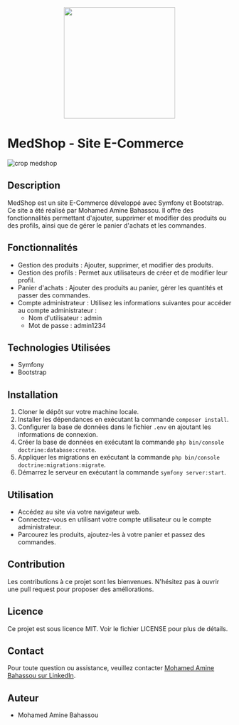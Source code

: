 <div align="center">
  <img  src="https://github.com/user-attachments/assets/110eab4e-53c4-40c5-bf60-462dd5c80312" width="250"  />
</div>

# MedShop - Site E-Commerce

![crop medshop](https://github.com/Medamine-Bahassou/MedShop_E-Commerce-Website-Symfony/assets/146652318/77928c38-632b-440c-85a7-262195dc0c4c)



## Description
MedShop est un site E-Commerce développé avec Symfony et Bootstrap. Ce site a été réalisé par Mohamed Amine Bahassou. Il offre des fonctionnalités permettant d'ajouter, supprimer et modifier des produits ou des profils, ainsi que de gérer le panier d'achats et les commandes.

## Fonctionnalités
- Gestion des produits : Ajouter, supprimer, et modifier des produits.
- Gestion des profils : Permet aux utilisateurs de créer et de modifier leur profil.
- Panier d'achats : Ajouter des produits au panier, gérer les quantités et passer des commandes.
- Compte administrateur : Utilisez les informations suivantes pour accéder au compte administrateur : 
  - Nom d'utilisateur : admin
  - Mot de passe : admin1234

## Technologies Utilisées
- Symfony
- Bootstrap

## Installation
1. Cloner le dépôt sur votre machine locale.
2. Installer les dépendances en exécutant la commande `composer install`.
3. Configurer la base de données dans le fichier `.env` en ajoutant les informations de connexion.
4. Créer la base de données en exécutant la commande `php bin/console doctrine:database:create`.
5. Appliquer les migrations en exécutant la commande `php bin/console doctrine:migrations:migrate`.
6. Démarrez le serveur en exécutant la commande `symfony server:start`.

## Utilisation
- Accédez au site via votre navigateur web.
- Connectez-vous en utilisant votre compte utilisateur ou le compte administrateur.
- Parcourez les produits, ajoutez-les à votre panier et passez des commandes.

## Contribution
Les contributions à ce projet sont les bienvenues. N'hésitez pas à ouvrir une pull request pour proposer des améliorations.

## Licence
Ce projet est sous licence MIT. Voir le fichier LICENSE pour plus de détails.

## Contact
Pour toute question ou assistance, veuillez contacter [Mohamed Amine Bahassou sur LinkedIn](https://www.linkedin.com/in/mohamed-amine-bahassou/).

## Auteur
- Mohamed Amine Bahassou
